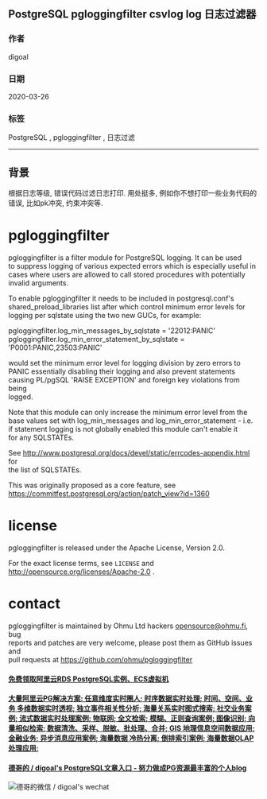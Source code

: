 ## PostgreSQL pgloggingfilter csvlog log 日志过滤器   
                            
### 作者                             
digoal                            
                            
### 日期                                                        
2020-03-26                             
                            
### 标签                                                              
PostgreSQL , pgloggingfilter , 日志过滤       
                            
----                             
                            
## 背景       
根据日志等级, 错误代码过滤日志打印. 用处挺多, 例如你不想打印一些业务代码的错误, 比如pk冲突, 约束冲突等.             
  
pgloggingfilter  
===============  
  
pgloggingfilter is a filter module for PostgreSQL logging.  It can be used  
to suppress logging of various expected errors which is especially useful in  
cases where users are allowed to call stored procedures with potentially  
invalid arguments.  
  
To enable pgloggingfilter it needs to be included in postgresql.conf's  
shared_preload_libraries list after which control minimum error levels for  
logging per sqlstate using the two new GUCs, for example:  
  
  pgloggingfilter.log_min_messages_by_sqlstate = '22012:PANIC'  
  pgloggingfilter.log_min_error_statement_by_sqlstate = 'P0001:PANIC,23503:PANIC'  
  
would set the minimum error level for logging division by zero errors to  
PANIC essentially disabling their logging and also prevent statements  
causing PL/pgSQL 'RAISE EXCEPTION' and foreign key violations from being  
logged.  
  
Note that this module can only increase the minimum error level from the  
base values set with log_min_messages and log_min_error_statement - i.e.  
if statement logging is not globally enabled this module can't enable it  
for any SQLSTATEs.  
  
See http://www.postgresql.org/docs/devel/static/errcodes-appendix.html for  
the list of SQLSTATEs.  
  
This was originally proposed as a core feature, see  
https://commitfest.postgresql.org/action/patch_view?id=1360  
  
license  
=======  
  
pgloggingfilter is released under the Apache License, Version 2.0.  
  
For the exact license terms, see `LICENSE` and  
http://opensource.org/licenses/Apache-2.0 .  
  
contact  
=======  
  
pgloggingfilter is maintained by Ohmu Ltd hackers <opensource@ohmu.fi>, bug  
reports and patches are very welcome, please post them as GitHub issues and  
pull requests at https://github.com/ohmu/pgloggingfilter  
  
  
  
  
  
  
  
  
  
  
  
  
  
  
  
  
  
  
#### [免费领取阿里云RDS PostgreSQL实例、ECS虚拟机](https://www.aliyun.com/database/postgresqlactivity "57258f76c37864c6e6d23383d05714ea")
  
  
#### [大量阿里云PG解决方案: 任意维度实时圈人; 时序数据实时处理; 时间、空间、业务 多维数据实时透视; 独立事件相关性分析; 海量关系实时图式搜索; 社交业务案例; 流式数据实时处理案例; 物联网; 全文检索; 模糊、正则查询案例; 图像识别; 向量相似检索; 数据清洗、采样、脱敏、批处理、合并; GIS 地理信息空间数据应用; 金融业务; 异步消息应用案例; 海量数据 冷热分离; 倒排索引案例; 海量数据OLAP处理应用;](https://yq.aliyun.com/topic/118 "40cff096e9ed7122c512b35d8561d9c8")
  
  
#### [德哥的 / digoal's PostgreSQL文章入口 - 努力做成PG资源最丰富的个人blog](https://github.com/digoal/blog/blob/master/README.md "22709685feb7cab07d30f30387f0a9ae")
  
  
![德哥的微信 / digoal's wechat](../pic/digoal_weixin.jpg "f7ad92eeba24523fd47a6e1a0e691b59")
  
